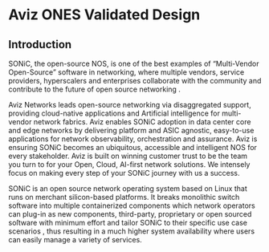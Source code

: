 # <b> Aviz ONES Validated Design </b>

## <b> Introduction </b>

SONiC, the open-source NOS, is one of the best examples of “Multi-Vendor Open-Source” software in networking, where multiple vendors, service providers, hyperscalers and enterprises collaborate with the community and contribute to the future of open source networking .


Aviz Networks leads open-source networking via disaggregated support,  providing cloud-native applications and Artificial intelligence for multi-vendor network fabrics. Aviz enables SONiC adoption in  data center core and  edge networks by delivering platform and ASIC agnostic, easy-to-use applications for network observability, orchestration  and assurance. Aviz is ensuring SONiC becomes an ubiquitous, accessible and intelligent NOS for every stakeholder.  Aviz is built on winning customer trust  to be the team you turn to for your Open, Cloud, AI-first network solutions. We intensely focus on making every step of your SONiC journey with us a success.


SONiC is an open source network operating system based on Linux that runs on merchant silicon-based platforms. It breaks monolithic switch software into multiple containerized components which network operators can plug-in as new components, third-party, proprietary or open sourced soſtware with minimum effort and tailor SONiC to their specific use case scenarios , thus resulting in a much higher system availability where users can easily manage a variety of services.

